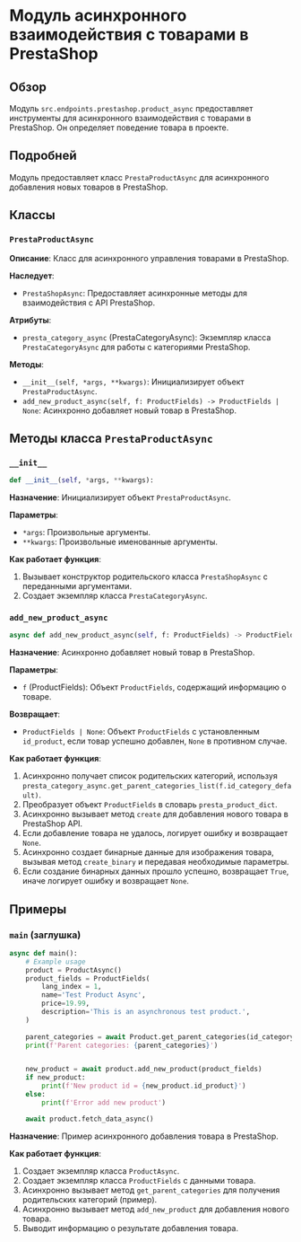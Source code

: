 # Модуль асинхронного взаимодействия с товарами в PrestaShop

## Обзор

Модуль `src.endpoints.prestashop.product_async` предоставляет инструменты для асинхронного взаимодействия с товарами в PrestaShop. Он определяет поведение товара в проекте.

## Подробней

Модуль предоставляет класс `PrestaProductAsync` для асинхронного добавления новых товаров в PrestaShop.

## Классы

### `PrestaProductAsync`

**Описание**: Класс для асинхронного управления товарами в PrestaShop.

**Наследует**:

*   `PrestaShopAsync`: Предоставляет асинхронные методы для взаимодействия с API PrestaShop.

**Атрибуты**:

*   `presta_category_async` (PrestaCategoryAsync): Экземпляр класса `PrestaCategoryAsync` для работы с категориями PrestaShop.

**Методы**:

*   `__init__(self, *args, **kwargs)`: Инициализирует объект `PrestaProductAsync`.
*   `add_new_product_async(self, f: ProductFields) -> ProductFields | None`: Асинхронно добавляет новый товар в PrestaShop.

## Методы класса `PrestaProductAsync`

### `__init__`

```python
def __init__(self, *args, **kwargs):
```

**Назначение**: Инициализирует объект `PrestaProductAsync`.

**Параметры**:

*   `*args`: Произвольные аргументы.
*   `**kwargs`: Произвольные именованные аргументы.

**Как работает функция**:

1.  Вызывает конструктор родительского класса `PrestaShopAsync` с переданными аргументами.
2.  Создает экземпляр класса `PrestaCategoryAsync`.

### `add_new_product_async`

```python
async def add_new_product_async(self, f: ProductFields) -> ProductFields | None:
```

**Назначение**: Асинхронно добавляет новый товар в PrestaShop.

**Параметры**:

*   `f` (ProductFields): Объект `ProductFields`, содержащий информацию о товаре.

**Возвращает**:

*   `ProductFields | None`: Объект `ProductFields` с установленным `id_product`, если товар успешно добавлен, `None` в противном случае.

**Как работает функция**:

1.  Асинхронно получает список родительских категорий, используя `presta_category_async.get_parent_categories_list(f.id_category_default)`.
2.  Преобразует объект `ProductFields` в словарь `presta_product_dict`.
3.  Асинхронно вызывает метод `create` для добавления нового товара в PrestaShop API.
4.  Если добавление товара не удалось, логирует ошибку и возвращает `None`.
5.  Асинхронно создает бинарные данные для изображения товара, вызывая метод `create_binary` и передавая необходимые параметры.
6.  Если создание бинарных данных прошло успешно, возвращает `True`, иначе логирует ошибку и возвращает `None`.

## Примеры

### `main` (заглушка)

```python
async def main():
    # Example usage
    product = ProductAsync()
    product_fields = ProductFields(
        lang_index = 1,
        name='Test Product Async',
        price=19.99,
        description='This is an asynchronous test product.',
    )
    
    parent_categories = await Product.get_parent_categories(id_category=3)
    print(f'Parent categories: {parent_categories}')


    new_product = await product.add_new_product(product_fields)
    if new_product:
        print(f'New product id = {new_product.id_product}')
    else:
        print(f'Error add new product')

    await product.fetch_data_async()
```

**Назначение**: Пример асинхронного добавления товара в PrestaShop.

**Как работает функция**:

1.  Создает экземпляр класса `ProductAsync`.
2.  Создает экземпляр класса `ProductFields` с данными товара.
3.  Асинхронно вызывает метод `get_parent_categories` для получения родительских категорий (пример).
4.  Асинхронно вызывает метод `add_new_product` для добавления нового товара.
5.  Выводит информацию о результате добавления товара.
